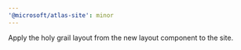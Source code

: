 ```yaml
---
'@microsoft/atlas-site': minor
---
```


Apply the holy grail layout from the new layout component to the site.
